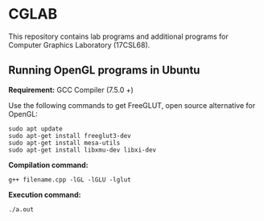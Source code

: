 # CGLAB
This repository contains lab programs and additional programs for Computer Graphics Laboratory (17CSL68).

## Running OpenGL programs in Ubuntu 
**Requirement:** GCC Compiler (7.5.0 +)

Use the following commands to get FreeGLUT, open source alternative for OpenGL:
```
sudo apt update
sudo apt-get install freeglut3-dev
sudo apt-get install mesa-utils
sudo apt-get install libxmu-dev libxi-dev
```

**Compilation command:**
```
g++ filename.cpp -lGL -lGLU -lglut
```

**Execution command:**
```
./a.out
```
